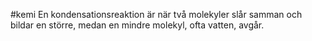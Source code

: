 #kemi
En kondensationsreaktion är när två molekyler slår samman och bildar en större, medan en mindre molekyl, ofta vatten, avgår.